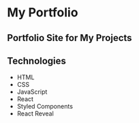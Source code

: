 # My Portfolio
## Portfolio Site for My Projects

## Technologies

- HTML
- CSS
- JavaScript
- React
- Styled Components
- React Reveal

